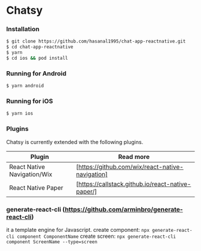 # Chatsy
### Installation
```sh
$ git clone https://github.com/hasanal1995/chat-app-reactnative.git
$ cd chat-app-reactnative
$ yarn
$ cd ios && pod install
```
### Running for Android
```sh
$ yarn android
```
### Running for iOS
```sh
$ yarn ios
```
### Plugins

Chatsy is currently extended with the following plugins.

| Plugin | Read more |
| ------ | ------ |
| React Native Navigation/Wix | [https://github.com/wix/react-native-navigation]
| React Native Paper | [https://callstack.github.io/react-native-paper/]
### generate-react-cli (https://github.com/arminbro/generate-react-cli)
it a template engine for Javascript.
create component: ```npx generate-react-cli component ComponentName```
create screen: ```npx generate-react-cli component ScreenName --type=screen```
